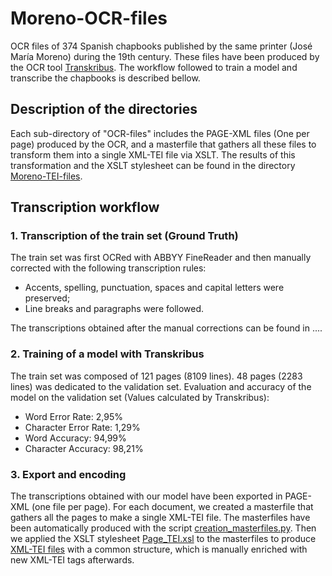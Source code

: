 # Moreno-OCR-files
OCR files of 374 Spanish chapbooks published by the same printer (José María Moreno) during the 19th century. These files have been produced by the OCR tool [Transkribus](https://readcoop.eu/transkribus/?sc=Transkribus). The workflow followed to train a model and transcribe the chapbooks is described bellow.

## Description of the directories
Each sub-directory of "OCR-files" includes the PAGE-XML files (One per page) produced by the OCR, and a masterfile that gathers all these files to transform them into a single XML-TEI file via XSLT. The results of this transformation and the XSLT stylesheet can be found in the directory [Moreno-TEI-files](https://github.com/DesenrollandoElCordel/Moreno-TEI-files).

## Transcription workflow
### 1. Transcription of the train set (Ground Truth)
The train set was first OCRed with ABBYY FineReader and then manually corrected with the following transcription rules:
* Accents, spelling, punctuation, spaces and capital letters were preserved;
* Line breaks and paragraphs were followed.

The transcriptions obtained after the manual corrections can be found in ....

### 2. Training of a model with Transkribus
The train set was composed of 121 pages (8109 lines). 48 pages (2283 lines) was dedicated to the validation set.
Evaluation and accuracy of the model on the validation set (Values calculated by Transkribus):
* Word Error Rate: 2,95%
* Character Error Rate: 1,29%
* Word Accuracy: 94,99%
* Character Accuracy: 98,21%

### 3. Export and encoding
The transcriptions obtained with our model have been exported in PAGE-XML (one file per page). For each document, we created a masterfile that gathers all the pages to make a single XML-TEI file. The masterfiles have been automatically produced with the script [creation_masterfiles.py](https://github.com/DesenrollandoElCordel/code-python/blob/main/creation_masterfiles.py).
Then we applied the XSLT stylesheet [Page_TEI.xsl](https://github.com/DesenrollandoElCordel/Moreno-TEI-files/blob/main/xslt/Page_TEI.xsl) to the masterfiles to produce [XML-TEI files](https://github.com/DesenrollandoElCordel/Moreno-TEI-files) with a common structure, which is manually enriched with new XML-TEI tags afterwards.
